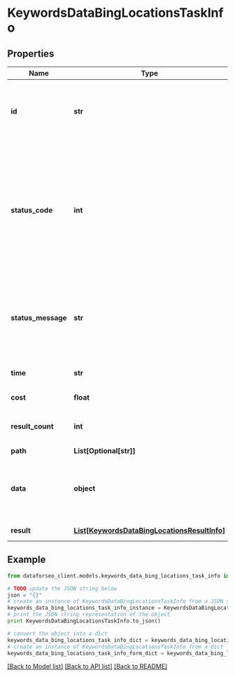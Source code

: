 # KeywordsDataBingLocationsTaskInfo


## Properties

Name | Type | Description | Notes
------------ | ------------- | ------------- | -------------
**id** | **str** | task identifier unique task identifier in our system in the UUID format | [optional] 
**status_code** | **int** | status code of the task generated by DataForSEO, can be within the following range: 10000-60000 you can find the full list of the response codes here | [optional] 
**status_message** | **str** | informational message of the task you can find the full list of general informational messages here | [optional] 
**time** | **str** | execution time, seconds | [optional] 
**cost** | **float** | total tasks cost, USD | [optional] 
**result_count** | **int** | number of elements in the result array | [optional] 
**path** | **List[Optional[str]]** | URL path | [optional] 
**data** | **object** | contains the same parameters that you specified in the POST request | [optional] 
**result** | [**List[KeywordsDataBingLocationsResultInfo]**](KeywordsDataBingLocationsResultInfo.md) | array of results | [optional] 

## Example

```python
from dataforseo_client.models.keywords_data_bing_locations_task_info import KeywordsDataBingLocationsTaskInfo

# TODO update the JSON string below
json = "{}"
# create an instance of KeywordsDataBingLocationsTaskInfo from a JSON string
keywords_data_bing_locations_task_info_instance = KeywordsDataBingLocationsTaskInfo.from_json(json)
# print the JSON string representation of the object
print KeywordsDataBingLocationsTaskInfo.to_json()

# convert the object into a dict
keywords_data_bing_locations_task_info_dict = keywords_data_bing_locations_task_info_instance.to_dict()
# create an instance of KeywordsDataBingLocationsTaskInfo from a dict
keywords_data_bing_locations_task_info_form_dict = keywords_data_bing_locations_task_info.from_dict(keywords_data_bing_locations_task_info_dict)
```
[[Back to Model list]](../README.md#documentation-for-models) [[Back to API list]](../README.md#documentation-for-api-endpoints) [[Back to README]](../README.md)



